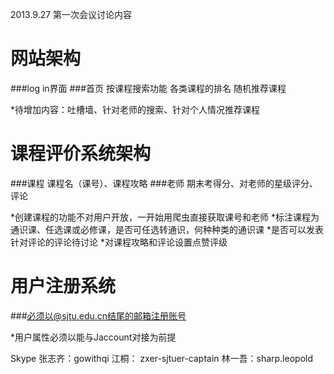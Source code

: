 2013.9.27 第一次会议讨论内容


网站架构
================
###log in界面
###首页
		按课程搜索功能
		各类课程的排名
		随机推荐课程

*待增加内容：吐槽墙、针对老师的搜索、针对个人情况推荐课程



课程评价系统架构
================
###课程
		课程名（课号）、课程攻略
###老师
		期末考得分、对老师的星级评分、评论

*创建课程的功能不对用户开放，一开始用爬虫直接获取课号和老师
*标注课程为通识课、任选课或必修课，是否可任选转通识，何种种类的通识课
*是否可以发表针对评论的评论待讨论
*对课程攻略和评论设置点赞评级



用户注册系统
===============
###必须以@sjtu.edu.cn结尾的邮箱注册账号

*用户属性必须以能与Jaccount对接为前提



Skype
张志齐：gowithqi
江桐：  zxer-sjtuer-captain
林一吾：sharp.leopold

